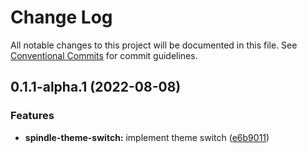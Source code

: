 # Change Log

All notable changes to this project will be documented in this file.
See [Conventional Commits](https://conventionalcommits.org) for commit guidelines.

## 0.1.1-alpha.1 (2022-08-08)


### Features

* **spindle-theme-switch:** implement theme switch ([e6b9011](https://github.com/openameba/spindle/commit/e6b90119581a914edec68cc10d3d70d20a6753b4))
